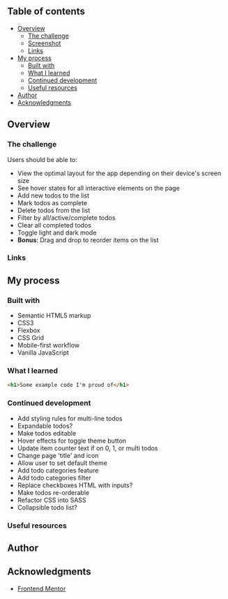 ## Table of contents

- [Overview](#overview)
  - [The challenge](#the-challenge)
  - [Screenshot](#screenshot)
  - [Links](#links)
- [My process](#my-process)
  - [Built with](#built-with)
  - [What I learned](#what-i-learned)
  - [Continued development](#continued-development)
  - [Useful resources](#useful-resources)
- [Author](#author)
- [Acknowledgments](#acknowledgments)

## Overview

### The challenge

Users should be able to:

- View the optimal layout for the app depending on their device's screen size
- See hover states for all interactive elements on the page
- Add new todos to the list
- Mark todos as complete
- Delete todos from the list
- Filter by all/active/complete todos
- Clear all completed todos
- Toggle light and dark mode
- **Bonus**: Drag and drop to reorder items on the list

### Links

## My process

### Built with

- Semantic HTML5 markup
- CSS3
- Flexbox
- CSS Grid
- Mobile-first workflow
- Vanilla JavaScript

### What I learned

```html
<h1>Some example code I'm proud of</h1>
```

### Continued development

 - Add styling rules for multi-line todos
 - Expandable todos?
 - Make todos editable
 - Hover effects for toggle theme button
 - Update item counter text if on 0, 1, or multi todos
 - Change page 'title' and icon
 - Allow user to set default theme
 - Add todo categories feature
 - Add todo categories filter
 - Replace checkboxes HTML with inputs?
 - Make todos re-orderable
 - Refactor CSS into SASS
 - Collapsible todo list?

### Useful resources

## Author

## Acknowledgments

 - [Frontend Mentor](https://www.frontendmentor.io/challenges)
